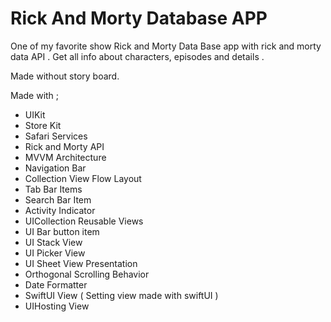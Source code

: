 # Rick And Morty Database APP
One of my favorite show Rick and Morty Data Base  app  with rick and morty data API .
Get all info about characters, episodes and details .

Made without story board.

Made with ;
* UIKit
* Store Kit
* Safari Services
* Rick and Morty API
* MVVM Architecture
* Navigation Bar 
* Collection View Flow Layout
* Tab Bar Items
* Search Bar Item
* Activity Indicator 
* UICollection Reusable Views
* UI Bar button item
* UI Stack View
* UI Picker View
* UI Sheet View Presentation
* Orthogonal Scrolling Behavior
* Date Formatter
* SwiftUI View ( Setting view made with swiftUI )
* UIHosting View



